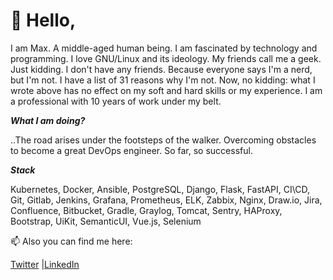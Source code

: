 # 🖖 Hello,
I am Max. A middle-aged human being.
I am fascinated by technology and programming. I love GNU/Linux and its ideology. My friends call me a geek. Just kidding. I don't have any friends. Because everyone says I'm a nerd, but I'm not. I have a list of 31 reasons why I'm not. Now, no kidding: what I wrote above has no effect on my soft and hard skills or my experience. I am a professional with 10 years of work under my belt.


***What I am doing?***

..The road arises under the footsteps of the walker.
Overcoming obstacles to become a great DevOps engineer. So far, so successful.


***Stack***

Kubernetes, Docker, Ansible, PostgreSQL, Django, Flask, FastAPI, CI\CD, Git, Gitlab, Jenkins, Grafana, Prometheus, ELK, Zabbix, Nginx, Draw.io, Jira, Confluence, Bitbucket, Gradle, Graylog, Tomcat, Sentry, HAProxy, Bootstrap, UiKit, SemanticUI, Vue.js, Selenium


📫 Also you can find me here:

[Twitter](https://twitter.com/explosive_max) |[LinkedIn](https://www.linkedin.com/in/artp1ay/)
